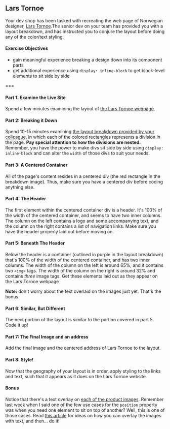 ## Lars Tornoe

Your dev shop has been tasked with recreating the web page of Norwegian designer, [Lars Tornoe](http://larstornoe.com/).The senior dev on your team has provided you with a layout breakdown, and has instructed you to conjure the layout before doing any of the color/text styling.

#### Exercise Objectives

- gain meaningful experience breaking a design down into its component parts
- get additional experience using `display: inline-block` to get block-level elements to sit side by side

===

#### Part 1: Examine the Live Site

Spend a few minutes examining the layout of [the Lars Tornoe webpage](http://larstornoe.com/). 

#### Part 2: Breaking it Down

Spend 10-15 minutes examining [the layout breakdown provided by your colleague](layout_breakdown.png), in which each of the colored rectangles represents a division in the page. __Pay special attention to how the divisions are nested.__ Remember, you have the power to make divs sit side by side using `display: inline-block` and can alter the `width` of those divs to suit your needs.

#### Part 3: A Centered Container

All of the page's content resides in a centered div (the red rectangle in the breakdown image). Thus, make sure you have a centered div before coding anything else.

#### Part 4: The Header

The first element within the centered container div is a header. It's 100% of the width of the centered container, and seems to have two inner columns. The column on the left contains a logo and some accompanying text, and the column on the right contains a list of navigation links. Make sure you have the header properly laid out before moving on.

#### Part 5: Beneath The Header

Below the header is a container (outlined in purple in the layout breakdown) that's 100% of the width of the centered container, and has two inner columns. The width of the column on the left is around 65%, and it contains two `<img>` tags. The width of the column on the right is around 32% and contains *three* image tags. Get these elements laid out as they appear on the Lars Tornoe webpage

__Note:__ don't worry about the text overlaid on the images just yet. That's the bonus.

#### Part 6: Similar, But Different

The next portion of the layout is similar to the portion covered in part 5. Code it up!

#### Part 7: The Final Image and an address

Add the final image and the centered address of Lars Tornoe to the layout.

#### Part 8: Style!

Now that the geography of your layout is in order, apply styling to the links and text, such that it appears as it does on the Lars Tornoe website.

#### Bonus

Notice that there's a text overlay on [each of the product images](layout_breakdown.png). Remember last week when I said one of the few use cases for the `position` property was when you need one element to sit on top of another? Well, this is one of those cases. Read [this article](http://css-tricks.com/absolute-positioning-inside-relative-positioning/) for ideas on how you can overlay the images with text, and then... do it!
